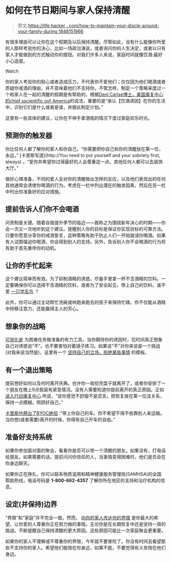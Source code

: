 # 如何在节日期间与家人保持清醒

> 原文:[https://life hacker . com/how-to-maintain-your-discle-around-your-family-during 1848151966](https://lifehacker.com/how-to-maintain-your-sobriety-around-your-family-during-1848151966)

有很多理由可以让你在这个假期及以后保持清醒。尽管如此，没有什么能像你所爱的人那样考验你的决心，比如一场政治演说，或者询问你的人生决定，或者以只有家人才能做到的方式触动你的按钮。对我们许多人来说，家庭时间就像饮酒:最好小心适度。

Watch

你的家人考验你的耐心或者造成压力，不代表你不爱他们；仅仅因为他们喝酒或者质疑你戒酒的理由，并不意味着他们不支持你。不管怎样，制定一个策略来度过一个和家人在一起的清醒的假期是有帮助的。根据[Deni Carise博士，美国康复中心的chief sscientific oof America](https://recoverycentersofamerica.com/blogs/protect-your-recovery-4-tips-on-staying-sober-over-the-holidays/)的说法，重要的是“承认【饮酒诱因】在你的生活中，识别它们是什么或者是谁，并据此制定计划。”

这里有一些具体的建议，让你在不伸手拿酒瓶的情况下度过家庭欢乐时光。

## **预测你的触发器**

你比任何人都了解你的家人和你自己。“你需要把你自己和你的清醒放在第一位，永远，” [卡里斯写道](http://You need to put yourself and your sobriety first, always) 。“爱你并希望你过得最好的人会尊重这一点。其他任何人都可以去装饰大厅。”

做好心理准备，不同的爱人会对你的清醒做出怎样的反应，以及他们表现出的任何其他通常会诱使你喝酒的行为。考虑在一栏中列出潜在的触发因素，然后在另一栏中列出你准备好的应对措施。

## **提前告诉人们你不会喝酒**

问责制是关键。随着自我提升季节的临近——我称之为围绕新年决心的时期——你会一次又一次地听到这个建议。提醒别人你的目标是保证你实现目标的可靠方法。只要你愿意分享你的戒酒誓言，这种策略有助于防止人们一开始就请你喝酒。如果有人试图强迫你喝酒，你会得到别人的支持。另外，告诉别人你不会喝酒的行为将有助于首先重申你的动机。

## **让你的手忙起来**

这个建议简单而有效。为了抑制酒精的诱惑，尽量手里拿一杯不含酒精的饮料。一定要确保你可以选择不含酒精的饮料，或者为了安全起见，带上自己的饮料。谁不爱 [一只学舌鸟](https://lifehacker.com/9-ways-to-make-dry-january-less-grim-1846045392) ？

此外，你可以通过主动帮忙洗碗或哄跑来跑去的孩子来保持忙碌。你不仅能从酒精中转移注意力，还能赢得主人的芳心。

## 想象你的战略

[可视化是](https://lifehacker.com/visualize-how-you-want-your-day-to-go-to-stay-focused-a-1769643583) 为困难任务做准备的有力工具。当你期待你的诱因时，花时间真正想象自己对诱惑说“不”。也不要害怕对着镜子练习。如果说“不”对你来说是一个挑战(对我来说当然是)，这里有一个 [坚持自己的立场，拒绝某些事情](https://lifehacker.com/how-to-say-no-to-anyone-even-a-good-friend-1635291849) 的模板。

## 有一个退出策略

提前想好如何以及何时离开庆典。也许你一收拾完盘子就离开了，或者你安排了一个朋友在晚上9点假装有紧急情况。没有人需要知道你提前离开的真正原因。正如 [进入行动康复中心](https://www.intoactionrecovery.com/ten-tips-to-stay-sober-during-the-holidays/) 所说，“说你感觉不舒服不是谎言。把恢复放在第一位没关系，保持一点模糊，照顾好自己。”

[卡里斯也祭出了BYOC绝招](https://recoverycentersofamerica.com/blogs/protect-your-recovery-4-tips-on-staying-sober-over-the-holidays/) :“带上你自己的车。你不希望不得不依靠别人来运输。当你想(或者需要)离开的时候，你得有自己开车的自由。”

## **准备好支持系统**

如果你参加面对面的聚会，看看你是否可以带一个清醒的朋友。如果没有，打电话给朋友。如果需要的话，提前问问你信任的人，当事情变得困难时，他们是否会在你身边聊天。

如果你正在挣扎，你可以联系物质滥用和精神健康服务管理局(SAMHSA)的全国帮助热线，电话号码是 **1-800-662-4357** 了解你所在地区的支持和治疗机构的信息。

## **设定(并保持)边界**

“界限”和“家庭”并不完全一致。然而， [向你的家人传达你的界限](https://lifehacker.com/the-five-types-of-personal-boundaries-and-how-to-set-t-1847349639) 是你最大的希望，让你爱的人尊重你正在努力做的事情。无论你是在长期恢复中还是坚持一周的挑战，不断提醒自己保持清醒的更大原因。这些原因可能比一次家庭聚会更重要。

如果你的家人不理解或不尊重你的界限，今年就不要冒险了。你没有时间去看望那些不支持你的家人。希望他们能陪在你身边，如果不能，不要觉得有义务陪在他们身边。